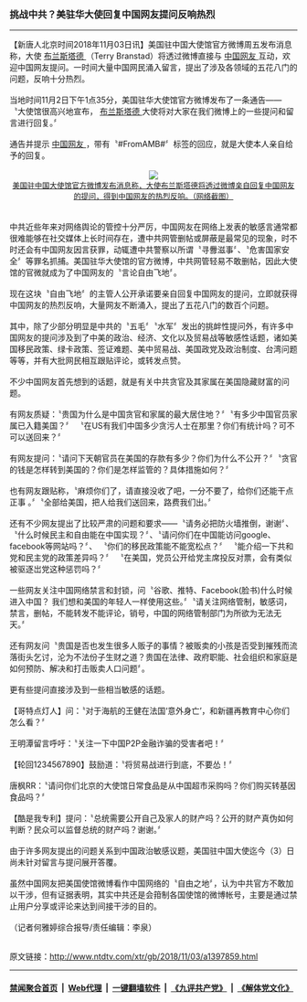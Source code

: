 ### 挑战中共？美驻华大使回复中国网友提问反响热烈
------------------------

<div class="wysiwyg">
 【新唐人北京时间2018年11月03日讯】美国驻中国大使馆官方微博周五发布消息称，大使
 <a href="http://www.ntdtv.com/xtr/gb/articlelistbytag_布兰斯塔德.html" target="_blank">
  布兰斯塔德
 </a>
 （Terry Branstad）将透过微博直接与
 <a href="http://www.ntdtv.com/xtr/gb/articlelistbytag_中国网友.html" target="_blank">
  中国网友
 </a>
 互动，欢迎中国网友提问。一时间大量中国网民涌入留言，提出了涉及各领域的五花八门的问题，反响十分热烈。
 <br/>
 <br/>
 当地时间11月2日下午1点35分，美国驻华大使馆官方微博发布了一条通告——〝大使馆很高兴地宣布，
 <a href="http://www.ntdtv.com/xtr/gb/articlelistbytag_布兰斯塔德.html" target="_blank">
  布兰斯塔德
 </a>
 大使将对大家在我们微博上的一些提问和留言进行回复。〞
 <br/>
 <br/>
 通告并提示
 <a href="http://www.ntdtv.com/xtr/gb/articlelistbytag_中国网友.html" target="_blank">
  中国网友
 </a>
 ，带有〝#FromAMB#〞标签的回应，就是大使本人亲自给予的回复。
 <br/>
 <center>
  <br/>
  <a href="http://imgs.ntdtv.com/pic/2018/11-3/p9109262a529808542.jpg" target="_blank">
   <img border="0" src="http://imgs.ntdtv.com/pic/2018/11-3/p9109262a529808542-ss.jpg"/>
   <br/>
   <font size="-1">
    美国驻中国大使馆官方微博发布消息称，大使布兰斯塔德将透过微博亲自回复中国网友的提问，得到中国网友的热烈反响。（网络截图）
   </font>
  </a>
  <br/>
 </center>
 <br/>
 <br/>
 中共近些年来对网络舆论的管控十分严厉，中国网友在网络上发表的敏感言通常都很难能够在社交媒体上长时间存在，遭中共网管删帖或屏蔽是最常见的现象，时不时还会有中国网友因言获罪，动辄遭中共警察以所谓〝寻釁滋事〞、〝危害国家安全〞等罪名抓捕。美国驻华大使馆的官方微博，中共网管轻易不敢删帖，因此大使馆的官微就成为了中国网友的〝言论自由飞地〞。
 <br/>
 <br/>
 现在这块〝自由飞地〞的主管人公开承诺要亲自回复中国网友的提问，立即就获得中国网友的热烈反响，大量网友不断涌入，提出了五花八门的数百个问题。
 <br/>
 <br/>
 其中，除了少部分明显是中共的〝五毛〞〝水军〞发出的挑衅性提问外，有许多中国网友的提问涉及到了中美的政治、经济、文化以及贸易战等敏感性话题，诸如美国移民政策、绿卡政策、签证难题、美中贸易战、美国政党及政治制度、台湾问题等等，并有大批网民相互跟贴评论，或转发点赞。
 <br/>
 <br/>
 不少中国网友首先想到的话题，就是有关中共贪官及其家属在美国隐藏财富的问题。
 <br/>
 <br/>
 有网友质疑：〝贵国为什么是中国贪官和家属的最大居住地？〞〝有多少中国官员家属已入籍美国？〞 〝在US有我们中国多少贪污人士在那里？你们有统计吗？可不可以送回来？〞
 <br/>
 <br/>
 有网友提问：〝请问下天朝官员在美国的存款有多少？你们为什么不公开？〞〝贪官的钱是怎样转到美国的？你们是怎样监管的？具体措施如何？〞
 <br/>
 <br/>
 也有网友跟贴称，〝麻烦你们了，请直接没收了吧，一分不要了，给你们还能干点正事 。〞〝全部给美国，把人给我们送回来，路费我们出。〞
 <br/>
 <br/>
 还有不少网友提出了比较严肃的问题和要求——〝请务必把防火墙推倒，谢谢〞、〝什么时候民主和自由能在中国实现？〞、〝请问你们在中国能访问google、facebook等网站吗？〞、 〝你们的移民政策能不能宽松点？〞 〝能介绍一下共和党和民主党的政策差异吗？〞 〝在美国，党员公开给党主席投反对票，会有类似被驱逐岀党这种惩罚吗？〞
 <br/>
 <br/>
 一些网友关注中国网络禁言和封锁，问〝谷歌、推特、Facebook(脸书)什么时候进入中国？ 我们想和美国的年轻人一样使用这些。〞〝请关注网络管制，敏感词，禁言，删帖，不能转发不能评论，销号，中国的网络管制部门为所欲为无法无天。〞
 <br/>
 <br/>
 还有网友问〝贵国是否也发生很多人贩子的事情？被贩卖的小孩是否受到摧残而流落街头乞讨，沦为不法份子生财之道？贵国在法律、政府职能、社会组织和家庭是如何预防、解决和打击贩卖人口问题〞。
 <br/>
 <br/>
 更有些提问直接涉及到一些相当敏感的话题。
 <br/>
 <br/>
 【哥特点灯人】问：〝对于海航的王健在法国‘意外身亡’，和新疆再教育中心你们怎么看？〞
 <br/>
 <br/>
 王明潭留言呼吁：〝关注一下中国P2P金融诈骗的受害者吧！〞
 <br/>
 <br/>
 【轮回1234567890】鼓励道：〝将贸易战进行到底，不要怂！〞
 <br/>
 <br/>
 唐枫RR：〝请问你们北京的大使馆日常食品是从中国超市采购吗？你们购买转基因食品吗？〞
 <br/>
 <br/>
 【酷是我专利】提问：〝总统需要公开自己及家人的财产吗？公开的财产真伪如何判断？民众可以监督总统的财产吗？谢谢。〞
 <br/>
 <br/>
 由于许多网友提出的问题关系到中国政治敏感议题，美国驻中国大使迄今（3）日尚未针对留言与提问展开答覆。
 <br/>
 <br/>
 虽然中国网友把美国使馆微博看作中国网络的〝自由之地〞，认为中共官方不敢加以干涉，但有证据表明，其实中共还是会箝制各国使馆的微博帐号，主要是通过禁止用户分享或评论来达到间接干涉的目的。
 <br/>
 <br/>
 （记者何雅婷综合报导/责任编辑：李泉）
</div>

<br/>原文链接：http://www.ntdtv.com/xtr/gb/2018/11/03/a1397859.html


------------------------
#### [禁闻聚合首页](https://github.com/gfw-breaker/banned-news/blob/master/README.md) &nbsp;|&nbsp; [Web代理](https://github.com/gfw-breaker/open-proxy/blob/master/README.md) &nbsp;|&nbsp; [一键翻墙软件](https://github.com/gfw-breaker/nogfw/blob/master/README.md) &nbsp;|&nbsp; [《九评共产党》](https://github.com/gfw-breaker/9ping.md/blob/master/README.md#九评之一评共产党是什么) &nbsp;|&nbsp; [《解体党文化》](https://github.com/gfw-breaker/jtdwh.md/blob/master/README.md#绪论)